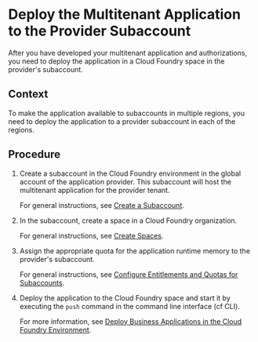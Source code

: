 <!-- loio2204416a491f4068ba36066ca1aa9ca0 -->

# Deploy the Multitenant Application to the Provider Subaccount

After you have developed your multitenant application and authorizations, you need to deploy the application in a Cloud Foundry space in the provider's subaccount.



## Context

To make the application available to subaccounts in multiple regions, you need to deploy the application to a provider subaccount in each of the regions.



## Procedure

1.  Create a subaccount in the Cloud Foundry environment in the global account of the application provider. This subaccount will host the multitenant application for the provider tenant.

    For general instructions, see [Create a Subaccount](Create_a_Subaccount_05280a1.md).

2.  In the subaccount, create a space in a Cloud Foundry organization.

    For general instructions, see [Create Spaces](Create_Spaces_2f6ed22.md).

3.  Assign the appropriate quota for the application runtime memory to the provider's subaccount.

    For general instructions, see [Configure Entitlements and Quotas for Subaccounts](Configure_Entitlements_and_Quotas_for_Subaccounts_5ba357b.md).

4.  Deploy the application to the Cloud Foundry space and start it by executing the `push` command in the command line interface \(cf CLI\).

    For more information, see [Deploy Business Applications in the Cloud Foundry Environment](Deploy_Business_Applications_in_the_Cloud_Foundry_Environment_4946ea5.md).


